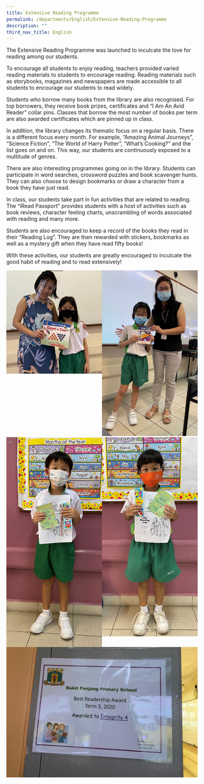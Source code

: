 ```yaml
---
title: Extensive Reading Programme
permalink: /departments/English/Extensive-Reading-Programme
description: ""
third_nav_title: English
---
```

The Extensive Reading Programme was launched to inculcate the love for reading among our students.

To encourage all students to enjoy reading, teachers provided varied reading materials to students to encourage reading. Reading materials such as storybooks, magazines and newspapers are made accessible to all students to encourage our students to read widely.

Students who borrow many books from the library are also recognised. For top borrowers, they receive book prizes, certificates and “I Am An Avid Reader” collar pins. Classes that borrow the most number of books per term are also awarded certificates which are pinned up in class.

In addition, the library changes its thematic focus on a regular basis. There is a different focus every month. For example, “Amazing Animal Journeys”, “Science Fiction”, “The World of Harry Potter”, “What’s Cooking?” and the list goes on and on. This way, our students are continuously exposed to a multitude of genres.

There are also interesting programmes going on in the library. Students can participate in word searches, crossword puzzles and book scavenger hunts. They can also choose to design bookmarks or draw a character from a book they have just read.

In class, our students take part in fun activities that are related to reading. The “iRead Passport” provides students with a host of activities such as book reviews, character feeling charts, unscrambling of words associated with reading and many more.

Students are also encouraged to keep a record of the books they read in their “Reading Log”. They are then rewarded with stickers, bookmarks as well as a mystery gift when they have read fifty books!

With these activities, our students are greatly encouraged to inculcate the good habit of reading and to read extensively!


<img src="/images/91636f43-ffa4-4098-8a03-3fcf00bf6fe7.jpeg" 
     style="width:50%;float:left">
		 <img src="/images/IMG-3171.jpg"
     style="width:50%">
		 <img src="/images/IMG-5504.jpg" 
     style="width:50%;float:left">
		  <img src="/images/IMG-5561.jpg"
     style="width:50%">
		 ![](/images/Inked8000dc04-f0a2-45e5-8830-0069e2dacebe_LI.jpg)
